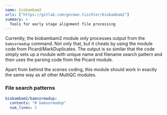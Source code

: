 ```yaml
---
name: biobambam2
urls: ["https://gitlab.com/german.tischler/biobambam2"]
summary: >
  Tools for early stage alignment file processing
---
```


<!--
~~~~~ DO NOT EDIT ~~~~~
This file is autogenerated from the MultiQC module python docstring.
Do not edit the markdown, it will be overwritten.

File path for the source of this content: multiqc/modules/biobambam2/biobambam2.py
~~~~~~~~~~~~~~~~~~~~~~~
-->

Currently, the biobambam2 module only processes output from the `bamsormadup` command.
Not only that, but it cheats by using the module code from Picard/MarkDuplicates.
The output is so similar that the code simply sets up a module with unique name and
filename search pattern and then uses the parsing code from the Picard module.

Apart from behind the scenes coding, this module should work in exactly the same way
as all other MultiQC modules.

### File search patterns

```yaml
biobambam2/bamsormadup:
  contents: "# bamsormadup"
  num_lines: 2
```
